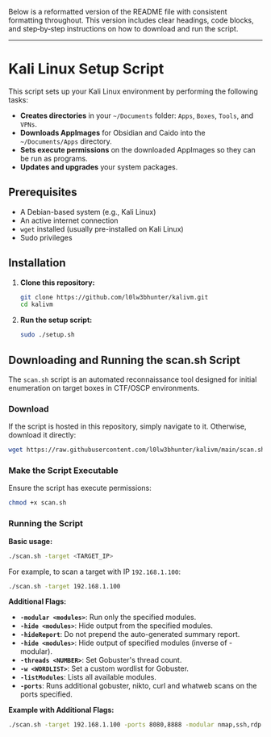 Below is a reformatted version of the README file with consistent formatting throughout. This version includes clear headings, code blocks, and step‐by‐step instructions on how to download and run the script.

---


# Kali Linux Setup Script

This script sets up your Kali Linux environment by performing the following tasks:
- **Creates directories** in your `~/Documents` folder: `Apps`, `Boxes`, `Tools`, and `VPNs`.
- **Downloads AppImages** for Obsidian and Caido into the `~/Documents/Apps` directory.
- **Sets execute permissions** on the downloaded AppImages so they can be run as programs.
- **Updates and upgrades** your system packages.

## Prerequisites

- A Debian-based system (e.g., Kali Linux)
- An active internet connection
- `wget` installed (usually pre-installed on Kali Linux)
- Sudo privileges

## Installation

1. **Clone this repository:**
   ```bash
   git clone https://github.com/l0lw3bhunter/kalivm.git
   cd kalivm
   ```

2. **Run the setup script:**
   ```bash
   sudo ./setup.sh
   ```

## Downloading and Running the scan.sh Script

The `scan.sh` script is an automated reconnaissance tool designed for initial enumeration on target boxes in CTF/OSCP environments.

### Download

If the script is hosted in this repository, simply navigate to it. Otherwise, download it directly:
```bash
wget https://raw.githubusercontent.com/l0lw3bhunter/kalivm/main/scan.sh
```

### Make the Script Executable

Ensure the script has execute permissions:
```bash
chmod +x scan.sh
```

### Running the Script

**Basic usage:**
```bash
./scan.sh -target <TARGET_IP>
```
For example, to scan a target with IP `192.168.1.100`:
```bash
./scan.sh -target 192.168.1.100
```

**Additional Flags:**

- **`-modular <modules>`**: Run only the specified modules.
- **`-hide <modules>`**: Hide output from the specified modules.
- **`-hideReport`**: Do not prepend the auto-generated summary report.
- **`-hide <modules>`**: Hide output of specified modules (inverse of -modular).
- **`-threads <NUMBER>`**: Set Gobuster's thread count.
- **`-w <WORDLIST>`**: Set a custom wordlist for Gobuster.
- **`-listModules`**: Lists all available modules.
- **`-ports`**: Runs additional gobuster, nikto, curl and whatweb scans on the ports specified.

**Example with Additional Flags:**
```bash
./scan.sh -target 192.168.1.100 -ports 8080,8888 -modular nmap,ssh,rdp -hide curl,whatweb -hideReport
```
